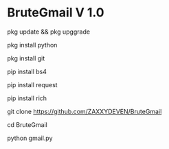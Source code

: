 # BruteGmail V 1.0
pkg update && pkg upggrade

pkg install python 

pkg install git

pip install bs4

pip install request

pip install rich

git clone https://github.com/ZAXXYDEVEN/BruteGmail

cd BruteGmail

python gmail.py
